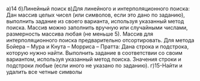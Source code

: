 а)14
б)Линейный поиск
в)Для линейного и интерполяционного поиска: Дан массив целых чисел 
(или символов, если это дано по заданию), выполнить задание из своего 
варианта, используя указанный метод поиска. Массив можно заполнить вручную 
или случайными числами, размерность массива любая (не меньше 5). Массив для 
интерполяционного поиска предварительно отсортировать.
Для метода Бойера – Мура и Кнута – Морриса – Пратта: Дана строка и 
подстрока, которую нужно найти. Выполнить задание в соответствии со 
своим вариантом, используя указанный метод поиска. Значения строки и 
подстроки любые (если иного не указано по заданию).
г)15-Найти и удалить все четные символы